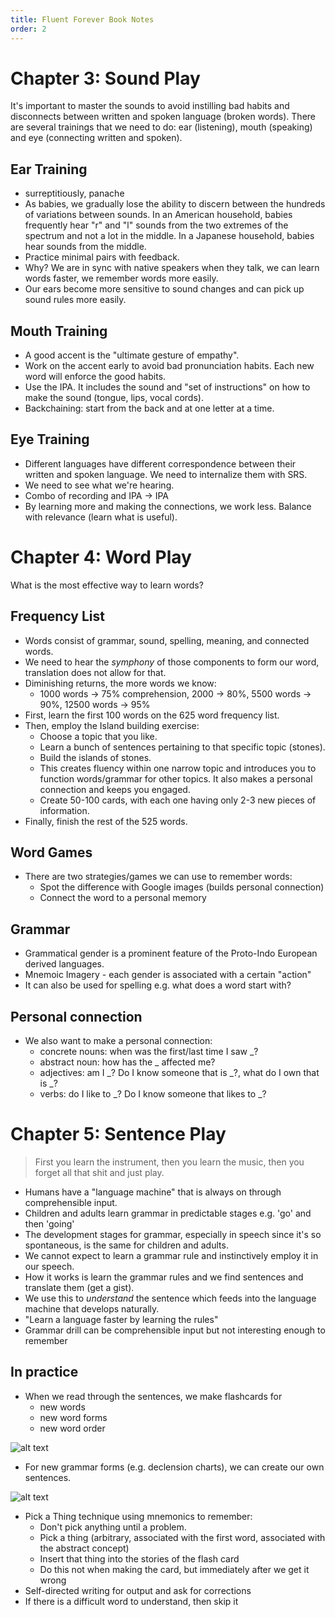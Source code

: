 ```yaml
---
title: Fluent Forever Book Notes
order: 2
---
```


# Chapter 3: Sound Play

It's important to master the sounds to avoid instilling bad habits and disconnects between written and spoken language (broken words).
There are several trainings that we need to do: ear (listening), mouth (speaking) and eye (connecting written and spoken).

## Ear Training
- surreptitiously, panache
- As babies, we gradually lose the ability to discern between the hundreds of variations between sounds. In an American household, babies frequently hear "r" and "l" sounds from the two extremes of the spectrum and not a lot in the middle. In a Japanese household, babies hear sounds from the middle.
- Practice minimal pairs with feedback.
- Why? We are in sync with native speakers when they talk, we can learn words faster, we remember words more easily.
- Our ears become more sensitive to sound changes and can pick up sound rules more easily.

## Mouth Training
- A good accent is the "ultimate gesture of empathy".
- Work on the accent early to avoid bad pronunciation habits. Each new word will enforce the good habits.
- Use the IPA. It includes the sound and "set of instructions" on how to make the sound (tongue, lips, vocal cords).
- Backchaining: start from the back and at one letter at a time.

## Eye Training
- Different languages have different correspondence between their written and spoken language. We need to internalize them with SRS.
- We need to see what we're hearing.
- Combo of recording and IPA -> IPA
- By learning more and making the connections, we work less. Balance with relevance (learn what is useful).

# Chapter 4: Word Play

What is the most effective way to learn words?

## Frequency List
- Words consist of grammar, sound, spelling, meaning, and connected words.
- We need to hear the *symphony* of those components to form our word, translation does not allow for that.
- Diminishing returns, the more words we know:
    - 1000 words -> 75% comprehension, 2000 -> 80%, 5500 words -> 90%, 12500 words -> 95%
- First, learn the first 100 words on the 625 word frequency list.
- Then, employ the Island building exercise:
    - Choose a topic that you like.
    - Learn a bunch of sentences pertaining to that specific topic (stones).
    - Build the islands of stones.
    - This creates fluency within one narrow topic and introduces you to function words/grammar for other topics. It also makes a personal connection and keeps you engaged.
    - Create 50-100 cards, with each one having only 2-3 new pieces of information.
- Finally, finish the rest of the 525 words.

## Word Games
- There are two strategies/games we can use to remember words:
    - Spot the difference with Google images (builds personal connection)
    - Connect the word to a personal memory

## Grammar
- Grammatical gender is a prominent feature of the Proto-Indo European derived languages.
- Mnemoic Imagery - each gender is associated with a certain "action"
- It can also be used for spelling e.g. what does a word start with?

## Personal connection
- We also want to make a personal connection:
    - concrete nouns: when was the first/last time I saw _?
    - abstract noun: how has the _ affected me?
    - adjectives: am I _? Do I know someone that is _?, what do I own that is _?
    - verbs: do I like to _? Do I know someone that likes to _?

# Chapter 5: Sentence Play

> First you learn the instrument, then you learn the music, then you forget all that shit and just play.

- Humans have a "language machine" that is always on through comprehensible input.
- Children and adults learn grammar in predictable stages e.g. 'go' and then 'going'
- The development stages for grammar, especially in speech since it's so spontaneous, is the same for children and adults.
- We cannot expect to learn a grammar rule and instinctively employ it in our speech.
- How it works is learn the grammar rules and we find sentences and translate them (get a gist).
- We use this to *understand* the sentence which feeds into the language machine that develops naturally.
- "Learn a language faster by learning the rules"
- Grammar drill can be comprehensible input but not interesting enough to remember

## In practice
- When we read through the sentences, we make flashcards for
    - new words
    - new word forms
    - new word order

![alt text](imgs/fluent-forever-1.png)

- For new grammar forms (e.g. declension charts), we can create our own sentences.

![alt text](imgs/fluent-forever-2.png)

- Pick a Thing technique using mnemonics to remember:
    - Don't pick anything until a problem.
    - Pick a thing (arbitrary, associated with the first word, associated with the abstract concept)
    - Insert that thing into the stories of the flash card
    - Do this not when making the card, but immediately after we get it wrong
- Self-directed writing for output and ask for corrections
- If there is a difficult word to understand, then skip it